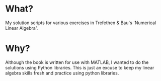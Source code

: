 # What?

My solution scripts for various exercises in Trefethen &amp; Bau's 'Numerical Linear Algebra'. 

# Why?

Although the book is written for use with MATLAB, I wanted to do the solutions using Python libraries. This is just an excuse to keep my linear algebra skills fresh and practice using python libraries.
